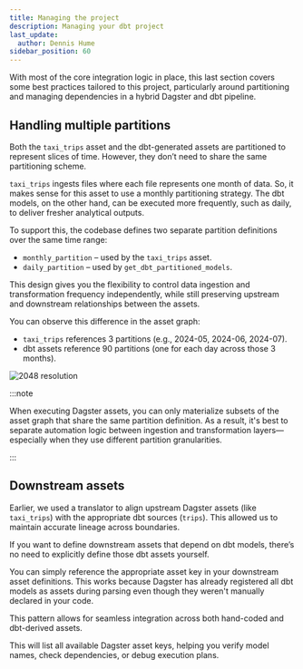 ```yaml
---
title: Managing the project
description: Managing your dbt project
last_update:
  author: Dennis Hume
sidebar_position: 60
---
```


With most of the core integration logic in place, this last section covers some best practices tailored to this project, particularly around partitioning and managing dependencies in a hybrid Dagster and dbt pipeline.

## Handling multiple partitions

Both the `taxi_trips` asset and the dbt-generated assets are partitioned to represent slices of time. However, they don’t need to share the same partitioning scheme.

`taxi_trips` ingests files where each file represents one month of data. So, it makes sense for this asset to use a monthly partitioning strategy. The dbt models, on the other hand, can be executed more frequently, such as daily, to deliver fresher analytical outputs.

To support this, the codebase defines two separate partition definitions over the same time range:

- `monthly_partition` – used by the `taxi_trips` asset.
- `daily_partition` – used by `get_dbt_partitioned_models`.

<CodeExample
  path="docs_projects/project_dbt/src/project_dbt/defs/partitions.py"
  language="python"
  title="src/project_dbt/defs/partitions.py"
/>

This design gives you the flexibility to control data ingestion and transformation frequency independently, while still preserving upstream and downstream relationships between the assets.

You can observe this difference in the asset graph:

- `taxi_trips` references 3 partitions (e.g., 2024-05, 2024-06, 2024-07).
- dbt assets reference 90 partitions (one for each day across those 3 months).

![2048 resolution](/images/examples/dbt/asset_graph_partitions.png)

:::note

When executing Dagster assets, you can only materialize subsets of the asset graph that share the same partition definition. As a result, it's best to separate automation logic between ingestion and transformation layers—especially when they use different partition granularities.

:::

## Downstream assets

Earlier, we used a translator to align upstream Dagster assets (like `taxi_trips`) with the appropriate dbt sources (`trips`). This allowed us to maintain accurate lineage across boundaries.

If you want to define downstream assets that depend on dbt models, there’s no need to explicitly define those dbt assets yourself.

You can simply reference the appropriate asset key in your downstream asset definitions. This works because Dagster has already registered all dbt models as assets during parsing even though they weren't manually declared in your code.

This pattern allows for seamless integration across both hand-coded and dbt-derived assets.

<CodeExample
  path="docs_projects/project_dbt/src/project_dbt/defs/assets/metrics.py"
  language="python"
  title="src/project_dbt/defs/assets/metrics.py"
/>

This will list all available Dagster asset keys, helping you verify model names, check dependencies, or debug execution plans.
